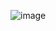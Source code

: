 ![image](https://user-images.githubusercontent.com/63333153/227759298-349ee0a1-8443-4346-9dda-a1801bc7e9b9.png)
